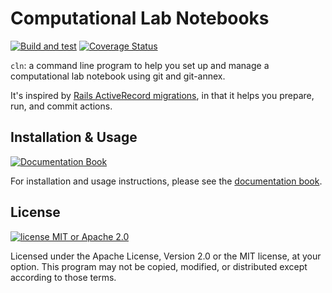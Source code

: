 # Computational Lab Notebooks

[![Build and test](https://github.com/mooreryan/computational_lab_notebooks/actions/workflows/build_and_test.yml/badge.svg)](https://github.com/mooreryan/computational_lab_notebooks/actions/workflows/build_and_test.yml) [![Coverage Status](https://coveralls.io/repos/github/mooreryan/computational_lab_notebooks/badge.svg?branch=bisect)](https://coveralls.io/github/mooreryan/computational_lab_notebooks?branch=bisect)

`cln`: a command line program to help you set up and manage a
computational lab notebook using git and git-annex.

It's inspired by [Rails ActiveRecord
migrations](https://guides.rubyonrails.org/active_record_migrations.html#running-migrations),
in that it helps you prepare, run, and commit actions.

## Installation & Usage

[![Documentation
Book](https://img.shields.io/badge/docs-Book-blue)](https://mooreryan.github.io/computational_lab_notebooks/)

For installation and usage instructions, please see the [documentation
book](https://mooreryan.github.io/computational_lab_notebooks/).

## License

[![license MIT or Apache
2.0](https://img.shields.io/badge/license-MIT%20or%20Apache%202.0-blue)](https://github.com/mooreryan/computational_lab_notebooks)

Licensed under the Apache License, Version 2.0 or the MIT license, at
your option. This program may not be copied, modified, or distributed
except according to those terms.
